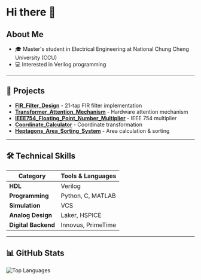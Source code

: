 # Hi there 👋

## About Me
- 🎓 Master's student in Electrical Engineering at National Chung Cheng University (CCU)
- 💻 Interested in Verilog programming

---

## 📂 Projects

- **[FIR_Filter_Design](https://github.com/lu0425/FIR_Filter_Design)** - 21-tap FIR filter implementation
- **[Transformer_Attention_Mechanism](https://github.com/lu0425/Transformer_Attention_Mechanism)** - Hardware attention mechanism
- **[IEEE754_Floating_Point_Number_Multiplier](https://github.com/lu0425/IEEE754_Floating_Point_Number_Multiplier)** - IEEE 754 multiplier
- **[Coordinate_Calculator](https://github.com/lu0425/Coordinate_Calculator)** - Coordinate transformation
- **[Heptagons_Area_Sorting_System](https://github.com/lu0425/Heptagons_Area_Sorting_System)** - Area calculation & sorting

---

## 🛠️ Technical Skills

| Category | Tools & Languages |
|----------|-------------------|
| **HDL** | Verilog |
| **Programming** | Python, C, MATLAB |
| **Simulation** | VCS |
| **Analog Design** | Laker, HSPICE |
| **Digital Backend** | Innovus, PrimeTime |

---

## 📊 GitHub Stats

![Top Languages](https://github-readme-stats.vercel.app/api/top-langs/?username=lu0425&layout=compact&theme=default)

